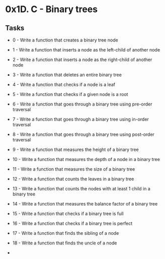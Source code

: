 # 0x1D. C - Binary trees

## Tasks

* 0 - Write a function that creates a binary tree node

* 1 - Write a function that inserts a node as the left-child of another node

* 2 - Write a function that inserts a node as the right-child of another node

* 3 - Write a function that deletes an entire binary tree

* 4 - Write a function that checks if a node is a leaf

* 5 - Write a function that checks if a given node is a root

* 6 - Write a function that goes through a binary tree using pre-order traversal

* 7 - Write a function that goes through a binary tree using in-order traversal

* 8 - Write a function that goes through a binary tree using post-order traversal

* 9 - Write a function that measures the height of a binary tree

* 10 - Write a function that measures the depth of a node in a binary tree

* 11 - Write a function that measures the size of a binary tree

* 12 - Write a function that counts the leaves in a binary tree

* 13 - Write a function that counts the nodes with at least 1 child in a binary tree

* 14 - Write a function that measures the balance factor of a binary tree

* 15 - Write a function that checks if a binary tree is full

* 16 - Write a function that checks if a binary tree is perfect

* 17 - Write a function that finds the sibling of a node

* 18 - Write a function that finds the uncle of a node
* 